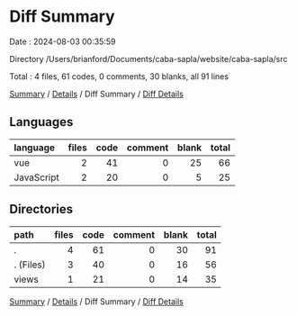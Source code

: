 # Diff Summary

Date : 2024-08-03 00:35:59

Directory /Users/brianford/Documents/caba-sapla/website/caba-sapla/src

Total : 4 files,  61 codes, 0 comments, 30 blanks, all 91 lines

[Summary](results.md) / [Details](details.md) / Diff Summary / [Diff Details](diff-details.md)

## Languages
| language | files | code | comment | blank | total |
| :--- | ---: | ---: | ---: | ---: | ---: |
| vue | 2 | 41 | 0 | 25 | 66 |
| JavaScript | 2 | 20 | 0 | 5 | 25 |

## Directories
| path | files | code | comment | blank | total |
| :--- | ---: | ---: | ---: | ---: | ---: |
| . | 4 | 61 | 0 | 30 | 91 |
| . (Files) | 3 | 40 | 0 | 16 | 56 |
| views | 1 | 21 | 0 | 14 | 35 |

[Summary](results.md) / [Details](details.md) / Diff Summary / [Diff Details](diff-details.md)